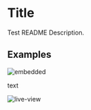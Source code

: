 # Title

Test README Description.


## Examples

![embedded](https://github.com/lukasz-migas/napari-plot/raw/main/misc/embedded.png)


text

![live-view](https://github.com/lukasz-migas/napari-plot/raw/main/misc/napariplot-live-line.gif)